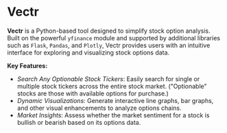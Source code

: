 # Vectr

**Vectr** is a Python-based tool designed to simplify stock option analysis. Built on the powerful `yfinance` module and supported by additional libraries such as `Flask`, `Pandas`, and `Plotly`, Vectr provides users with an intuitive interface for exploring and visualizing stock options data.

**Key Features:**
- *Search Any Optionable Stock Tickers*: Easily search for single or multiple stock tickers across the entire stock market. ("Optionable" stocks are those with available options for purchase.)
- *Dynamic Visualizations*: Generate interactive line graphs, bar graphs, and other visual enhancements to analyze options chains.
- *Market Insights*: Assess whether the market sentiment for a stock is bullish or bearish based on its options data.
